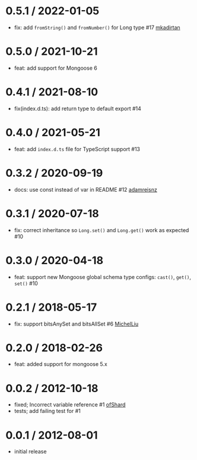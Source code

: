 0.5.1 / 2022-01-05
==================
 * fix: add `fromString()` and `fromNumber()` for Long type #17 [mkadirtan](https://github.com/mkadirtan)

0.5.0 / 2021-10-21
==================
 * feat: add support for Mongoose 6

0.4.1 / 2021-08-10
==================
 * fix(index.d.ts): add return type to default export #14

0.4.0 / 2021-05-21
==================
 * feat: add `index.d.ts` file for TypeScript support #13

0.3.2 / 2020-09-19
==================
 * docs: use const instead of var in README #12 [adamreisnz](https://github.com/adamreisnz)

0.3.1 / 2020-07-18
==================
 * fix: correct inheritance so `Long.set()` and `Long.get()` work as expected #10

0.3.0 / 2020-04-18
==================
  * feat: support new Mongoose global schema type configs: `cast()`, `get()`, `set()` #10

0.2.1 / 2018-05-17
==================
  * fix: support bitsAnySet and bitsAllSet #6 [MichelLiu](https://github.com/MichelLiu)

0.2.0 / 2018-02-26
==================
  * feat: added support for mongoose 5.x

0.0.2 / 2012-10-18
==================

  * fixed; Incorrect variable reference #1 [ofShard](https://github.com/ofShard)
  * tests; add failing test for #1

0.0.1 / 2012-08-01
====================

  * initial release
